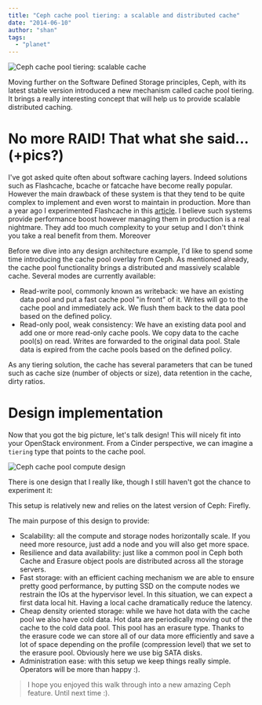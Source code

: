 ```yaml
---
title: "Ceph cache pool tiering: a scalable and distributed cache"
date: "2014-06-10"
author: "shan"
tags: 
  - "planet"
---
```


![Ceph cache pool tiering: scalable cache](http://sebastien-han.fr/images/ceph-cache-pool-scalable.jpg)

Moving further on the Software Defined Storage principles, Ceph, with its latest stable version introduced a new mechanism called cache pool tiering. It brings a really interesting concept that will help us to provide scalable distributed caching.

  

# No more RAID! That what she said... (+pics?)

I've got asked quite often about software caching layers. Indeed solutions such as Flashcache, bcache or fatcache have become really popular. However the main drawback of these system is that they tend to be quite complex to implement and even worst to maintain in production. More than a year ago I experimented Flashcache in this [article](http://octopress.dev/blog/2012/11/15/make-your-rbd-fly-with-flashcache/). I believe such systems provide performance boost however managing them in production is a real nightmare. They add too much complexity to your setup and I don't think you take a real benefit from them. Moreover

Before we dive into any design architecture example, I'd like to spend some time introducing the cache pool overlay from Ceph. As mentioned already, the cache pool functionality brings a distributed and massively scalable cache. Several modes are currently available:

- Read-write pool, commonly known as writeback: we have an existing data pool and put a fast cache pool "in front" of it. Writes will go to the cache pool and immediately ack. We flush them back to the data pool based on the defined policy.
- Read-only pool, weak consistency: We have an existing data pool and add one or more read-only cache pools. We copy data to the cache pool(s) on read. Writes are forwarded to the original data pool. Stale data is expired from the cache pools based on the defined policy.

As any tiering solution, the cache has several parameters that can be tuned such as cache size (number of objects or size), data retention in the cache, dirty ratios.

  

# Design implementation

Now that you got the big picture, let's talk design! This will nicely fit into your OpenStack environment. From a Cinder perspective, we can imagine a `tiering` type that points to the cache pool.

  

![Ceph cache pool compute design](http://sebastien-han.fr/images/ceph-cache-pool-compute-design.png)

  

There is one design that I really like, though I still haven't got the chance to experiment it:

This setup is relatively new and relies on the latest version of Ceph: Firefly.

The main purpose of this design to provide:

- Scalability: all the compute and storage nodes horizontally scale. If you need more resource, just add a node and you will also get more space.
- Resilience and data availability: just like a common pool in Ceph both Cache and Erasure object pools are distributed across all the storage servers.
- Fast storage: with an efficient caching mechanism we are able to ensure pretty good performance, by putting SSD on the compute nodes we restrain the IOs at the hypervisor level. In this situation, we can expect a first data local hit. Having a local cache dramatically reduce the latency.
- Cheap density oriented storage: while we have hot data with the cache pool we also have cold data. Hot data are periodically moving out of the cache to the cold data pool. This pool has an erasure type. Thanks to the erasure code we can store all of our data more efficiently and save a lot of space depending on the profile (compression level) that we set to the erasure pool. Obviously here we use big SATA disks.
- Administration ease: with this setup we keep things really simple. Operators will be more than happy :).

  

> I hope you enjoyed this walk through into a new amazing Ceph feature. Until next time :).
